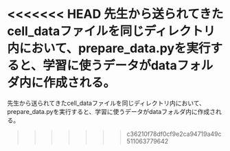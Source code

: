 <<<<<<< HEAD
先生から送られてきたcell_dataファイルを同じディレクトリ内において、prepare_data.pyを実行すると、学習に使うデータがdataフォルダ内に作成される。
=======
先生から送られてきたcell_dataファイルを同じディレクトリ内において、prepare_data.pyを実行すると、学習に使うデータがdataフォルダ内に作成される。
>>>>>>> c36210f78df0cf9e2ca94719a49c511063779642
